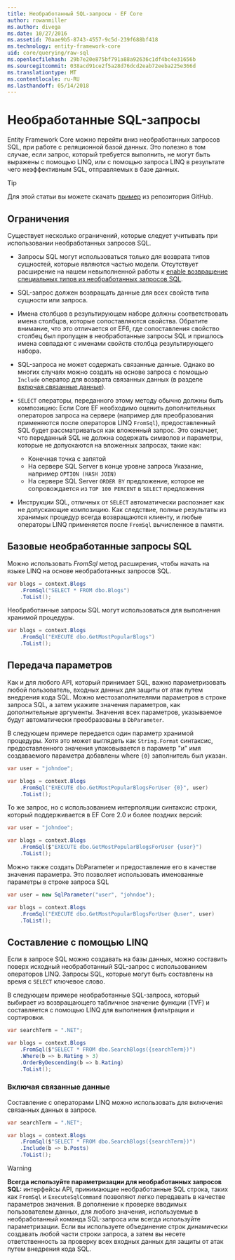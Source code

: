 ```yaml
---
title: Необработанный SQL-запросы - EF Core
author: rowanmiller
ms.author: divega
ms.date: 10/27/2016
ms.assetid: 70aae9b5-8743-4557-9c5d-239f688bf418
ms.technology: entity-framework-core
uid: core/querying/raw-sql
ms.openlocfilehash: 29b7e20e875bf791a88a92636c1df4bc4e31656b
ms.sourcegitcommit: 038acd91ce2f5a28d76dcd2eab72eeba225e366d
ms.translationtype: MT
ms.contentlocale: ru-RU
ms.lasthandoff: 05/14/2018
---
```

# <a name="raw-sql-queries"></a>Необработанные SQL-запросы

Entity Framework Core можно перейти вниз необработанных запросов SQL, при работе с реляционной базой данных. Это полезно в том случае, если запрос, который требуется выполнить, не могут быть выражены с помощью LINQ, или с помощью запроса LINQ в результате чего неэффективным SQL, отправляемых в базе данных.

> [!TIP]  
> Для этой статьи вы можете скачать [пример](https://github.com/aspnet/EntityFramework.Docs/tree/master/samples/core/Querying) из репозитория GitHub.

## <a name="limitations"></a>Ограничения

Существует несколько ограничений, которые следует учитывать при использовании необработанных запросов SQL.
* Запросы SQL могут использоваться только для возврата типов сущностей, которые являются частью модели. Отсутствует расширение на нашем невыполненной работы к [enable возвращение специальных типов из необработанных запросов SQL](https://github.com/aspnet/EntityFramework/issues/1862).

* SQL-запрос должен возвращать данные для всех свойств типа сущности или запроса.

* Имена столбцов в результирующем наборе должны соответствовать имена столбцов, которые сопоставляются свойства. Обратите внимание, что это отличается от EF6, где сопоставления свойство столбец был пропущен в необработанные запросы SQL и пришлось имена совпадают с именами свойств столбца результирующего набора.

* SQL-запроса не может содержать связанные данные. Однако во многих случаях можно создать на основе запроса с помощью `Include` оператор для возврата связанных данных (в разделе [включая связанные данные](#including-related-data)).

* `SELECT` операторы, переданного этому методу обычно должны быть композицию: Если Core EF необходимо оценить дополнительных операторов запроса на сервере (например для преобразования применяются после операторов LINQ `FromSql`), предоставленный SQL будет рассматриваться как вложенный запрос. Это означает, что переданный SQL не должна содержать символов и параметры, которые не допускаются на вложенных запросах, такие как:
  * Конечная точка с запятой
  * На сервере SQL Server в конце уровне запроса Указание, например `OPTION (HASH JOIN)`
  * На сервере SQL Server `ORDER BY` предложение, которое не сопровождается из `TOP 100 PERCENT` в `SELECT` предложения

* Инструкции SQL, отличных от `SELECT` автоматически распознает как не допускающие композицию. Как следствие, полные результаты из хранимых процедур всегда возвращаются клиенту, и любые операторы LINQ применяется после `FromSql` вычисленное в памяти. 

## <a name="basic-raw-sql-queries"></a>Базовые необработанные запросы SQL

Можно использовать *FromSql* метод расширения, чтобы начать на языке LINQ на основе необработанных запросов SQL.

<!-- [!code-csharp[Main](samples/core/Querying/Querying/RawSQL/Sample.cs)] -->
``` csharp
var blogs = context.Blogs
    .FromSql("SELECT * FROM dbo.Blogs")
    .ToList();
```

Необработанные запросы SQL могут использоваться для выполнения хранимой процедуры.

<!-- [!code-csharp[Main](samples/core/Querying/Querying/RawSQL/Sample.cs)] -->
``` csharp
var blogs = context.Blogs
    .FromSql("EXECUTE dbo.GetMostPopularBlogs")
    .ToList();
```

## <a name="passing-parameters"></a>Передача параметров

Как и для любого API, который принимает SQL, важно параметризовать любой пользователь, входных данных для защиты от атак путем внедрения кода SQL. Можно местозаполнителями параметров в строке запроса SQL, а затем укажите значения параметров, как дополнительные аргументы. Значения всех параметров, указываемое будут автоматически преобразованы в `DbParameter`.

В следующем примере передается один параметр хранимой процедуры. Хотя это может выглядеть как `String.Format` синтаксис, предоставленного значения упаковывается в параметр "и" имя создаваемого параметра добавлены where `{0}` заполнитель был указан.

<!-- [!code-csharp[Main](samples/core/Querying/Querying/RawSQL/Sample.cs)] -->
``` csharp
var user = "johndoe";

var blogs = context.Blogs
    .FromSql("EXECUTE dbo.GetMostPopularBlogsForUser {0}", user)
    .ToList();
```

То же запрос, но с использованием интерполяции синтаксис строки, который поддерживается в EF Core 2.0 и более поздних версий:

<!-- [!code-csharp[Main](samples/core/Querying/Querying/RawSQL/Sample.cs)] -->
``` csharp
var user = "johndoe";

var blogs = context.Blogs
    .FromSql($"EXECUTE dbo.GetMostPopularBlogsForUser {user}")
    .ToList();
```

Можно также создать DbParameter и предоставление его в качестве значения параметра. Это позволяет использовать именованные параметры в строке запроса SQL

<!-- [!code-csharp[Main](samples/core/Querying/Querying/RawSQL/Sample.cs)] -->
``` csharp
var user = new SqlParameter("user", "johndoe");

var blogs = context.Blogs
    .FromSql("EXECUTE dbo.GetMostPopularBlogsForUser @user", user)
    .ToList();
```

## <a name="composing-with-linq"></a>Составление с помощью LINQ

Если в запросе SQL можно создавать на базы данных, можно составить поверх исходный необработанный SQL-запрос с использованием операторов LINQ. Запросы SQL, которые могут быть составлены на время с `SELECT` ключевое слово.

В следующем примере необработанные SQL-запроса, который выбирает из возвращающего табличное значение функции (TVF) и составляется с помощью LINQ для выполнения фильтрации и сортировки.

<!-- [!code-csharp[Main](samples/core/Querying/Querying/RawSQL/Sample.cs)] -->
``` csharp
var searchTerm = ".NET";

var blogs = context.Blogs
    .FromSql($"SELECT * FROM dbo.SearchBlogs({searchTerm})")
    .Where(b => b.Rating > 3)
    .OrderByDescending(b => b.Rating)
    .ToList();
```

### <a name="including-related-data"></a>Включая связанные данные

Составление с операторами LINQ можно использовать для включения связанных данных в запросе.

<!-- [!code-csharp[Main](samples/core/Querying/Querying/RawSQL/Sample.cs)] -->
``` csharp
var searchTerm = ".NET";

var blogs = context.Blogs
    .FromSql($"SELECT * FROM dbo.SearchBlogs({searchTerm})")
    .Include(b => b.Posts)
    .ToList();
```

> [!WARNING]  
> **Всегда используйте параметризации для необработанных запросов SQL:** интерфейсы API, принимающие необработанные SQL строка, таких как `FromSql` и `ExecuteSqlCommand` позволяют легко передавать в качестве параметров значения. В дополнение к проверке вводимых пользователем данных, для любого значения, используемые в необработанный команда SQL-запроса или всегда используйте параметризации. Если вы используете объединение строк динамически создавать любой части строки запроса, а затем вы несете ответственность за проверку всех входных данных для защиты от атак путем внедрения кода SQL.
